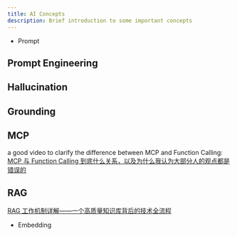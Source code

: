 ```yaml
---
title: AI Concepts
description: Brief introduction to some important concepts
---
```


- Prompt


##  Prompt Engineering 

##  Hallucination

##  Grounding 

## MCP


a good video to clarify the difference between MCP and Function Calling: [MCP 与 Function Calling 到底什么关系，以及为什么我认为大部分人的观点都是错误的](https://www.bilibili.com/video/BV15YJTzkENC/?share_source=copy_web&vd_source=b0665997e327e80accab2d35772a5a00)
## RAG

[RAG 工作机制详解——一个高质量知识库背后的技术全流程](https://www.bilibili.com/video/BV1JLN2z4EZQ/?share_source=copy_web&vd_source=b0665997e327e80accab2d35772a5a00)


- Embedding
  

